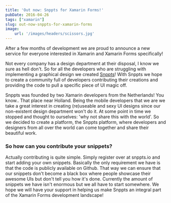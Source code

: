 ```yaml
---
title: 'Out now: Snppts for Xamarin Forms!'
pubDate: 2016-04-26
tags: ["xamarin"]
slug: out-now-snppts-for-xamarin-forms
image: 
    url: '/images/headers/scissors.jpg'
---
```


After a few months of development we are proud to announce a new service for everyone interested in Xamarin and Xamarin Forms specifically! 

Not every company has a design department at their disposal, I know we sure as hell don't. So for all the developers who are struggling with implementing a graphical design we created [Snppts](https://www.snppts.io)! With Snppts we hope to create a community full of developers contributing their creations and providing the code to pull a specific piece of UI magic off.

Snppts was founded by two Xamarin developers from the Netherlands! You know.. That place near Holland. Being the mobile developers that we are we take a great interest in creating (re)useable and sexy UI designs since our non-existent design department won't do it. At some point in time we stopped and thought to ourselves: 'why not share this with the world'. So we decided to create a platform, the Snppts platform, where developers and designers from all over the world can come together and share their beautiful work.

### So how can you contribute your snippets?

Actually contributing is quite simple. Simply register over at snppts.io and start adding your own snippets. Basically the only requirement we have is that the code is publicly available on Github. That way we can ensure that our snippets don't become a black box where people showcase their awesome UIs but don't tell you how it's done. Currently the amount of snippets we have isn't enormous but we all have to start somewhere. We hope we will have your support in helping us make Snppts an integral part of the Xamarin Forms development landscape!

